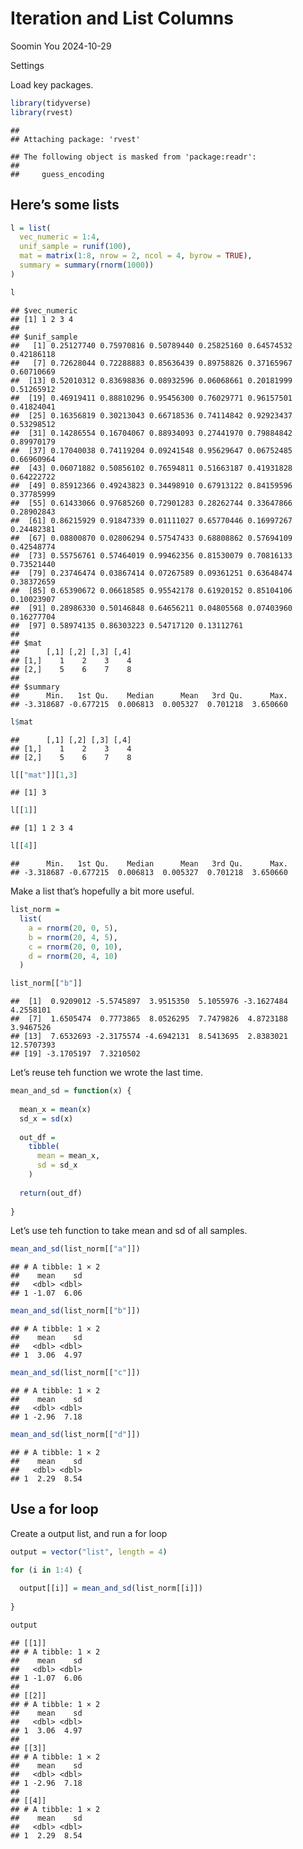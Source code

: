 Iteration and List Columns
================
Soomin You
2024-10-29

Settings

Load key packages.

``` r
library(tidyverse)
library(rvest)
```

    ## 
    ## Attaching package: 'rvest'

    ## The following object is masked from 'package:readr':
    ## 
    ##     guess_encoding

## Here’s some lists

``` r
l = list(
  vec_numeric = 1:4, 
  unif_sample = runif(100), 
  mat = matrix(1:8, nrow = 2, ncol = 4, byrow = TRUE), 
  summary = summary(rnorm(1000))
)

l
```

    ## $vec_numeric
    ## [1] 1 2 3 4
    ## 
    ## $unif_sample
    ##   [1] 0.25127740 0.75970816 0.50789440 0.25825160 0.64574532 0.42186118
    ##   [7] 0.72628044 0.72288883 0.85636439 0.89758826 0.37165967 0.60710669
    ##  [13] 0.52010312 0.83698836 0.08932596 0.06068661 0.20181999 0.51265912
    ##  [19] 0.46919411 0.88810296 0.95456300 0.76029771 0.96157501 0.41824041
    ##  [25] 0.16356819 0.30213043 0.66718536 0.74114842 0.92923437 0.53298512
    ##  [31] 0.14286554 0.16704067 0.88934093 0.27441970 0.79884842 0.89970179
    ##  [37] 0.17040038 0.74119204 0.09241548 0.95629647 0.06752485 0.66960964
    ##  [43] 0.06071882 0.50856102 0.76594811 0.51663187 0.41931828 0.64222722
    ##  [49] 0.85912366 0.49243823 0.34498910 0.67913122 0.84159596 0.37785999
    ##  [55] 0.61433066 0.97685260 0.72901283 0.28262744 0.33647866 0.28902843
    ##  [61] 0.86215929 0.91847339 0.01111027 0.65770446 0.16997267 0.24482381
    ##  [67] 0.08800870 0.02806294 0.57547433 0.68808862 0.57694109 0.42548774
    ##  [73] 0.55756761 0.57464019 0.99462356 0.81530079 0.70816133 0.73521440
    ##  [79] 0.23746474 0.03867414 0.07267589 0.09361251 0.63648474 0.38372659
    ##  [85] 0.65390672 0.06618585 0.95542178 0.61920152 0.85104106 0.10023907
    ##  [91] 0.28986330 0.50146848 0.64656211 0.04805568 0.07403960 0.16277704
    ##  [97] 0.58974135 0.86303223 0.54717120 0.13112761
    ## 
    ## $mat
    ##      [,1] [,2] [,3] [,4]
    ## [1,]    1    2    3    4
    ## [2,]    5    6    7    8
    ## 
    ## $summary
    ##      Min.   1st Qu.    Median      Mean   3rd Qu.      Max. 
    ## -3.318687 -0.677215  0.006813  0.005327  0.701218  3.650660

``` r
l$mat
```

    ##      [,1] [,2] [,3] [,4]
    ## [1,]    1    2    3    4
    ## [2,]    5    6    7    8

``` r
l[["mat"]][1,3]
```

    ## [1] 3

``` r
l[[1]]
```

    ## [1] 1 2 3 4

``` r
l[[4]]
```

    ##      Min.   1st Qu.    Median      Mean   3rd Qu.      Max. 
    ## -3.318687 -0.677215  0.006813  0.005327  0.701218  3.650660

Make a list that’s hopefully a bit more useful.

``` r
list_norm = 
  list(
    a = rnorm(20, 0, 5), 
    b = rnorm(20, 4, 5), 
    c = rnorm(20, 0, 10), 
    d = rnorm(20, 4, 10)
  )

list_norm[["b"]]
```

    ##  [1]  0.9209012 -5.5745897  3.9515350  5.1055976 -3.1627484  4.2558101
    ##  [7]  1.6505474  0.7773865  8.0526295  7.7479826  4.8723188  3.9467526
    ## [13]  7.6532693 -2.3175574 -4.6942131  8.5413695  2.8383021 12.5707393
    ## [19] -3.1705197  7.3210502

Let’s reuse teh function we wrote the last time.

``` r
mean_and_sd = function(x) {
  
  mean_x = mean(x)
  sd_x = sd(x)
  
  out_df = 
    tibble(
      mean = mean_x,
      sd = sd_x 
    )
  
  return(out_df)
  
}
```

Let’s use teh function to take mean and sd of all samples.

``` r
mean_and_sd(list_norm[["a"]])
```

    ## # A tibble: 1 × 2
    ##    mean    sd
    ##   <dbl> <dbl>
    ## 1 -1.07  6.06

``` r
mean_and_sd(list_norm[["b"]])
```

    ## # A tibble: 1 × 2
    ##    mean    sd
    ##   <dbl> <dbl>
    ## 1  3.06  4.97

``` r
mean_and_sd(list_norm[["c"]])
```

    ## # A tibble: 1 × 2
    ##    mean    sd
    ##   <dbl> <dbl>
    ## 1 -2.96  7.18

``` r
mean_and_sd(list_norm[["d"]])
```

    ## # A tibble: 1 × 2
    ##    mean    sd
    ##   <dbl> <dbl>
    ## 1  2.29  8.54

## Use a for loop

Create a output list, and run a for loop

``` r
output = vector("list", length = 4)

for (i in 1:4) {
  
  output[[i]] = mean_and_sd(list_norm[[i]])
  
}

output
```

    ## [[1]]
    ## # A tibble: 1 × 2
    ##    mean    sd
    ##   <dbl> <dbl>
    ## 1 -1.07  6.06
    ## 
    ## [[2]]
    ## # A tibble: 1 × 2
    ##    mean    sd
    ##   <dbl> <dbl>
    ## 1  3.06  4.97
    ## 
    ## [[3]]
    ## # A tibble: 1 × 2
    ##    mean    sd
    ##   <dbl> <dbl>
    ## 1 -2.96  7.18
    ## 
    ## [[4]]
    ## # A tibble: 1 × 2
    ##    mean    sd
    ##   <dbl> <dbl>
    ## 1  2.29  8.54
